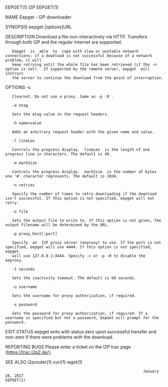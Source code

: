 EEPGET(1)                                                               I2P                                                              EEPGET(1)

NAME
       Eepget - I2P downloader

SYNOPSIS
       eepget [options]URL

DESCRIPTION
       Download a file non-interactively via HTTP. Transfers through both I2P and the regular Internet are supported.

       Eepget  is  able  to  cope with slow or unstable network connections; if a download is not successful because of a network problem, it will
       keep retrying until the whole file has been retrieved (if the -n option is set).  If supported by the remote server, eepget  will  instruct
       the server to continue the download from the point of interruption.

OPTIONS
       -c

       Clearnet. Do not use a proxy. Same as -p :0 .

       -e etag

       Sets the etag value in the request headers.

       -h name=value

       Adds an arbitrary request header with the given name and value.

       -l lineLen

       Controls the progress display.  lineLen  is the length of one progress line in characters. The default is 40.

       -m markSize

       Controls the progress display.  markSize  is the number of bytes one '#' character represents. The default is 1024.

       -n retries

       Specify the number of times to retry downloading if the download isn't successful. If this option is not specified, eepget will not retry.

       -o file

       Sets the output file to write to. If this option is not given, the output filename will be determined by the URL.

       -p proxy_host[:port]

       Specify  an  I2P proxy server (eeproxy) to use. If the port is not specified, eepget will use 4444. If this option is not specified, eepget
       will use 127.0.0.1:4444. Specify -c or -p :0 to disable the eeproxy.

       -t seconds

       Sets the inactivity timeout. The default is 60 seconds.

       -u username

       Sets the username for proxy authorization, if required.

       -x password

       Sets the password for proxy authorization, if required. If a username is specified but not a password, EepGet will prompt for the password.

EXIT STATUS
       eepget exits with status zero upon successful transfer and non-zero if there were problems with the download.

REPORTING BUGS
       Please enter a ticket on the I2P trac page ⟨https://trac.i2p2.de/⟩.

SEE ALSO
       i2prouter(1) curl(1) wget(1)

                                                                 January 26, 2017                                                        EEPGET(1)

